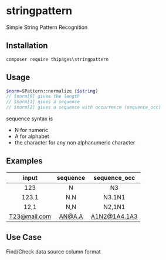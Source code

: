 # stringpattern
Simple String Pattern Recognition

## Installation
    composer require thipages\stringpattern
    
## Usage
```php
$norm=SPattern::normalize ($string)
// $norm[0] gives the length
// $norm[1] gives a sequence
// $norm[2] gives a sequence with occurrence (sequence_occ)
```
sequence syntax is
- N for numeric
- A for alphabet
- the character for any non alphanumeric character

## Examples

| input         | sequence  | sequence_occ  |
| :-----------: | :-------: | :-----------: |
| 123           | N         | N3            |
| 123.1         | N.N       | N3.1N1        |
| 12,1          | N,N       | N2,1N1        |
| T23@mail.com  | AN@A.A    | A1N2@1A4.1A3  |

## Use Case
Find/Check data source column format


